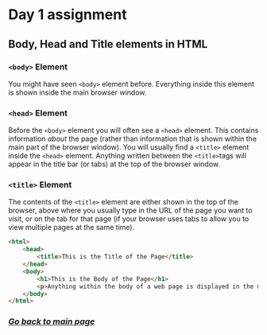 # Day 1 assignment

## Body, Head and Title elements in HTML

### `<body>` Element

You might have seen `<body>` element before. Everything inside this element is shown inside the main browser window.

### `<head>` Element

Before the `<body>` element you will often see a `<head>` element. This contains information _about_ the page (rather than information that is shown within the main part of the browser window). You will usually find a `<title>` element inside the `<head>` element.
Anything written between the `<title>`tags will appear in the title bar (or tabs) at the top of the browser window.

### `<title>` Element

The contents of the `<title>` element are either shown in the top of the browser, above where you usually type in the URL of the page you want to visit, or on the tab for that page (if your browser uses tabs to allow you to view multiple pages at the same time).

```html
<html>
    <head>
        <title>This is the Title of the Page</title>
    </head>
    <body>
        <h1>This is the Body of the Page</h1>
        <p>Anything within the body of a web page is displayed in the main browser window.</p>
    </body>
</html>
```

### [_Go back to main page_](README.md)
